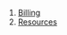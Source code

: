 1. [Billing](https://googlecourses.qwiklabs.com/course_sessions/483162/video/102893)
2. [Resources](https://googlecourses.qwiklabs.com/course_sessions/483162/video/102891)